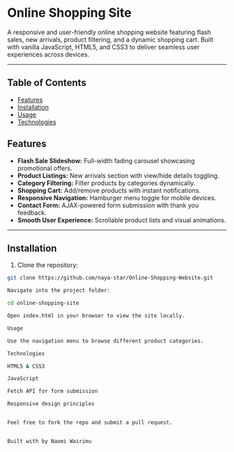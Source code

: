 # Online Shopping Site

A responsive and user-friendly online shopping website featuring flash sales, new arrivals, product filtering, and a dynamic shopping cart. Built with vanilla JavaScript, HTML5, and CSS3 to deliver seamless user experiences across devices.

---

## Table of Contents

- [Features](#features)  
- [Installation](#installation)  
- [Usage](#usage)  
- [Technologies](#technologies)  

## Features

- **Flash Sale Slideshow:** Full-width fading carousel showcasing promotional offers.
- **Product Listings:** New arrivals section with view/hide details toggling.
- **Category Filtering:** Filter products by categories dynamically.
- **Shopping Cart:** Add/remove products with instant notifications.
- **Responsive Navigation:** Hamburger menu toggle for mobile devices.
- **Contact Form:** AJAX-powered form submission with thank you feedback.
- **Smooth User Experience:** Scrollable product lists and visual animations.

---

## Installation

1. Clone the repository:

```bash
git clone https://github.com/naya-star/Online-Shopping-Website.git

Navigate into the project folder:

cd online-shopping-site

Open index.html in your browser to view the site locally.

Usage

Use the navigation menu to browse different product categories.

Technologies

HTML5 & CSS3

JavaScript 

Fetch API for form submission

Responsive design principles


Feel free to fork the repo and submit a pull request.


Built with by Naomi Wairimu



